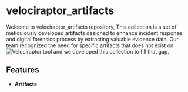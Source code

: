 # velociraptor_artifacts

Welcome to  velociraptor_artifacts repository, This collection is a set of meticulously developed artifacts designed to enhance incident response and digital forensics process by extracting valuable evidence data. Our team recognized the need for specific artifacts that does not exist on ![Velociraptor tool](https://github.com/Velocidex/velociraptor) and we developed this collection to fill that gap.

## Features

- **Artifacts** 